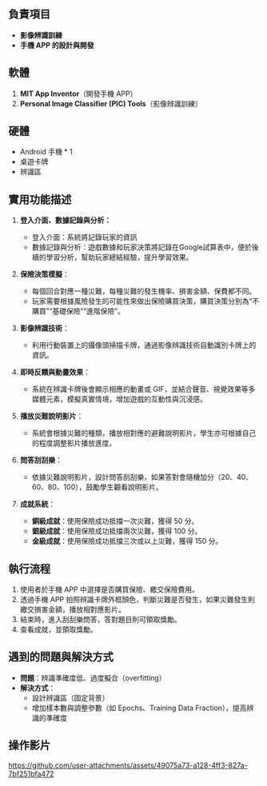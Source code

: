 ## 負責項目

- **影像辨識訓練**
- **手機 APP 的設計與開發**

## 軟體

1. **MIT App Inventor**（開發手機 APP）
2. **Personal Image Classifier (PIC) Tools**（影像辨識訓練）

## 硬體

- Android 手機 * 1
- 桌遊卡牌
- 辨識區

## 實用功能描述

1. **登入介面、數據記錄與分析：**
   - 登入介面：系統將記錄玩家的資訊
   - 數據記錄與分析：遊戲數據和玩家決策將記錄在Google試算表中，便於後續的學習分析，幫助玩家總結經驗，提升學習效果。

2. **保險決策模擬**：
   - 每個回合對應一種災難，每種災難的發生機率、損害金額、保費都不同。
   - 玩家需要根據風險發生的可能性來做出保險購買決策，購買決策分別為“不購買”“基礎保險”“進階保險”。

3. **影像辨識技術**：
   - 利用行動裝置上的攝像頭掃描卡牌，通過影像辨識技術自動識別卡牌上的資訊。

4. **即時反饋與動畫效果**：
   - 系統在辨識卡牌後會顯示相應的動畫或 GIF，並結合聲音、視覺效果等多媒體元素，模擬真實情境，增加遊戲的互動性與沉浸感。
     
5. **播放災難說明影片**：
   - 系統會根據災難的種類，播放相對應的避難說明影片，學生亦可根據自己的程度調整影片播放進度。

6. **問答刮刮樂**：
   - 依據災難說明影片，設計問答刮刮樂，如果答對會隨機加分（20、40、60、80、100），鼓勵學生觀看說明影片。

7. **成就系統**：
   - **銅級成就**：使用保險成功抵擋一次災難，獲得 50 分。
   - **銀級成就**：使用保險成功抵擋兩次災難，獲得 100 分。
   - **金級成就**：使用保險成功抵擋三次或以上災難，獲得 150 分。

## 執行流程

1. 使用者於手機 APP 中選擇是否購買保險、繳交保險費用。
2. 透過手機 APP 拍照辨識卡牌外框顏色，判斷災難是否發生，如果災難發生則繳交損害金額，播放相對應影片。
3. 結束時，進入刮刮樂問答，答對題目則可領取獎勵。
4. 查看成就，並領取獎勵。

## 遇到的問題與解決方式

- **問題**：辨識準確度低、過度擬合（overfitting）
- **解決方式**：
  - 設計辨識區（固定背景）
  - 增加樣本數與調整參數（如 Epochs、Training Data Fraction），提高辨識的準確度

## 操作影片

https://github.com/user-attachments/assets/49075a73-a128-4ff3-827a-7bf251bfa472

